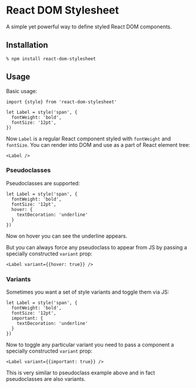 # React DOM Stylesheet

A simple yet powerful way to define styled React DOM components.

## Installation

```
% npm install react-dom-stylesheet
```

## Usage

Basic usage:

```
import {style} from 'react-dom-stylesheet'

let Label = style('span', {
  fontWeight: 'bold',
  fontSize: '12pt',
})
```

Now `Label` is a regular React component styled with `fontWeight` and
`fontSize`. You can render into DOM and use as a part of React element tree:

```
<Label />
```

### Pseudoclasses

Pseudoclasses are supported:

```
let Label = style('span', {
  fontWeight: 'bold',
  fontSize: '12pt',
  hover: {
    textDecoration: 'underline'
  }
})
```

Now on hover you can see the underline appears.

But you can always force any pseudoclass to appear from JS by passing a
specially constructed `variant` prop:

```
<Label variant={{hover: true}} />
```

### Variants

Sometimes you want a set of style variants and toggle them via JS:

```
let Label = style('span', {
  fontWeight: 'bold',
  fontSize: '12pt',
  important: {
    textDecoration: 'underline'
  }
})
```

Now to toggle any particular variant you need to pass a component a specially
constructed `variant` prop:

```
<Label variant={{important: true}} />
```

This is very similar to pseudoclass example above and in fact pseudoclasses are
also variants.
